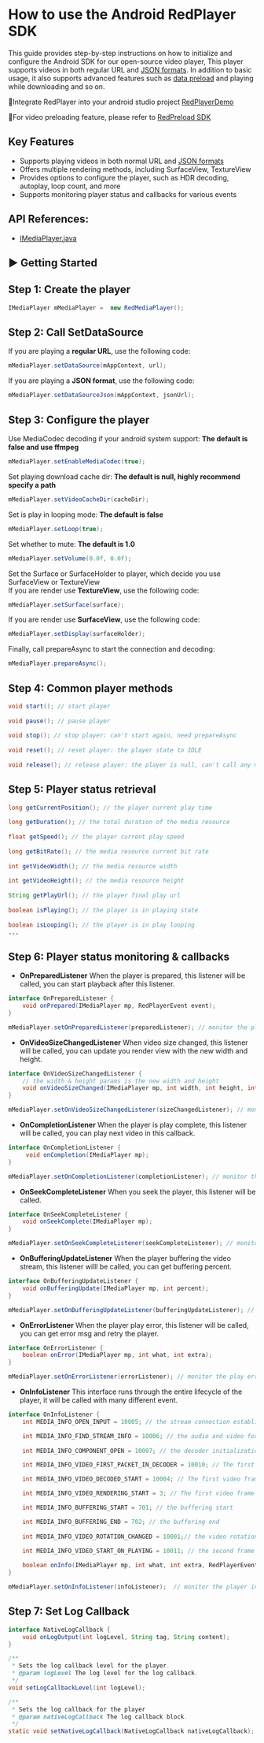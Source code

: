 # How to use the Android RedPlayer SDK
This guide provides step-by-step instructions on how to initialize and configure the Android SDK for our open-source video player, This player supports videos in both regular URL and [JSON formats](../../JSON.md). In addition to basic usage, it also supports advanced features such as [data preload](Preload_README.md) and playing while downloading and so on.

📌Integrate RedPlayer into your android studio project [RedPlayerDemo](../android/app/README.md)

📌For video preloading feature, please refer to [RedPreload SDK](Preload_README.md)


## Key Features
- Supports playing videos in both normal URL and [JSON formats](../../JSON.md) 
- Offers multiple rendering methods, including SurfaceView, TextureView
- Provides options to configure the player, such as HDR decoding, autoplay, loop count, and more
- Supports monitoring player status and callbacks for various events

## API References:
* [IMediaPlayer.java](OpenRedPlayerCore/src/main/java/com/xingin/openredplayercore/core/api/IMediaPlayer.java)

## ▶️ Getting Started

## Step 1: Create the player
```java
IMediaPlayer mMediaPlayer =  new RedMediaPlayer();
```

## Step 2: Call SetDataSource
If you are playing a **regular URL**, use the following code: 
```java
mMediaPlayer.setDataSource(mAppContext, url);
```
If you are playing a **JSON format**, use the following code:
```java
mMediaPlayer.setDataSourceJson(mAppContext, jsonUrl);
```

## Step 3: Configure the player
Use MediaCodec decoding if your android system support: **The default is false and use ffmpeg**
```java
mMediaPlayer.setEnableMediaCodec(true);
```
Set playing download cache dir: **The default is null, highly recommend specify a path**
```java
mMediaPlayer.setVideoCacheDir(cacheDir);
```
Set is play in looping mode: **The default is false**
```java
mMediaPlayer.setLoop(true);
```
Set whether to mute: **The default is 1.0**
```java
mMediaPlayer.setVolume(0.0f, 0.0f);
```
Set the Surface or SurfaceHolder to player, which decide you use SurfaceView or TextureView</br>
If you are render use **TextureView**, use the following code: 
```java
mMediaPlayer.setSurface(surface);
```
If you are render use **SurfaceView**, use the following code:
```java
mMediaPlayer.setDisplay(surfaceHolder);
```
Finally, call prepareAsync to start the connection and decoding:

```java
mMediaPlayer.prepareAsync();
```

## Step 4: Common player methods
```java
void start(); // start player
        
void pause(); // pause player
        
void stop(); // stop player: can't start again, need prepareAsync
        
void reset(); // reset player: the player state to IDLE
        
void release(); // release player: the player is null, can't call any method 
```

## Step 5: Player status retrieval
```java
long getCurrentPosition(); // the player current play time
        
long getDuration(); // the total duration of the media resource
        
float getSpeed(); // the player current play speed
        
long getBitRate(); // the media resource current bit rate
        
int getVideoWidth(); // the media resource width
        
int getVideoHeight(); // the media resource height
        
String getPlayUrl(); // the player final play url
        
boolean isPlaying(); // the player is in playing state
        
boolean isLooping(); // the player is in play looping
...
```

## Step 6: Player status monitoring & callbacks
- **OnPreparedListener** When the player is prepared, this listener will be called, you can start playback after this listener.
```java
interface OnPreparedListener {
    void onPrepared(IMediaPlayer mp, RedPlayerEvent event);
}

mMediaPlayer.setOnPreparedListener(preparedListener); // monitor the player prepared callback
```
- **OnVideoSizeChangedListener** When video size changed, this listener will be called, you can update you render view with the new width and height. 
```java
interface OnVideoSizeChangedListener {
    // the width & height params is the new width and height
    void onVideoSizeChanged(IMediaPlayer mp, int width, int height, int sar_num,int sar_den);
}

mMediaPlayer.setOnVideoSizeChangedListener(sizeChangedListener); // monitor the player video size change callback
```

- **OnCompletionListener** When the player is play complete, this listener will be called, you can play next video in this callback.
```java
interface OnCompletionListener {
     void onCompletion(IMediaPlayer mp);
}

mMediaPlayer.setOnCompletionListener(completionListener); // monitor the player play complete callback
```

- **OnSeekCompleteListener** When you seek the player, this listener will be called.
```java
interface OnSeekCompleteListener {
    void onSeekComplete(IMediaPlayer mp);
}

mMediaPlayer.setOnSeekCompleteListener(seekCompleteListener); // monitor the seek complete callback
```

- **OnBufferingUpdateListener** When the player buffering the video stream, this listener willl be called, you can get buffering percent.
```java
interface OnBufferingUpdateListener {
    void onBufferingUpdate(IMediaPlayer mp, int percent);
}

mMediaPlayer.setOnBufferingUpdateListener(bufferingUpdateListener); // monitor the player buffering callback
```

- **OnErrorListener** When the player play error, this listener will be called, you can get error msg and retry the player.
```java
interface OnErrorListener {
    boolean onError(IMediaPlayer mp, int what, int extra);
}

mMediaPlayer.setOnErrorListener(errorListener); // monitor the play error callback
```

- **OnInfoListener** This interface runs through the entire lifecycle of the player, it will be called with many different event.
```java
interface OnInfoListener {
    int MEDIA_INFO_OPEN_INPUT = 10005; // the stream connection established

    int MEDIA_INFO_FIND_STREAM_INFO = 10006; // the audio and video format detection completed
    
    int MEDIA_INFO_COMPONENT_OPEN = 10007; // the decoder initialization completed

    int MEDIA_INFO_VIDEO_FIRST_PACKET_IN_DECODER = 10010; // The first video packet enters the decoder

    int MEDIA_INFO_VIDEO_DECODED_START = 10004; // The first video frame decoding is completed

    int MEDIA_INFO_VIDEO_RENDERING_START = 3; // The first video frame rendering is completed.

    int MEDIA_INFO_BUFFERING_START = 701; // the buffering start

    int MEDIA_INFO_BUFFERING_END = 702; // the buffering end
    
    int MEDIA_INFO_VIDEO_ROTATION_CHANGED = 10001;// the video rotation changed

    int MEDIA_INFO_VIDEO_START_ON_PLAYING = 10011; // the second frame rendering start
    
    boolean onInfo(IMediaPlayer mp, int what, int extra, RedPlayerEvent event);
}

mMediaPlayer.setOnInfoListener(infoListener);  // monitor the player info callback
```

## Step 7: Set Log Callback
```java
interface NativeLogCallback {
    void onLogOutput(int logLevel, String tag, String content);
}

/**
 * Sets the log callback level for the player.
 * @param logLevel The log level for the log callback.
 */
void setLogCallbackLevel(int logLevel);

/**
 * Sets the log callback for the player
 * @param nativeLogCallback The log callback block.
 */
static void setNativeLogCallback(NativeLogCallback nativeLogCallback);
```
